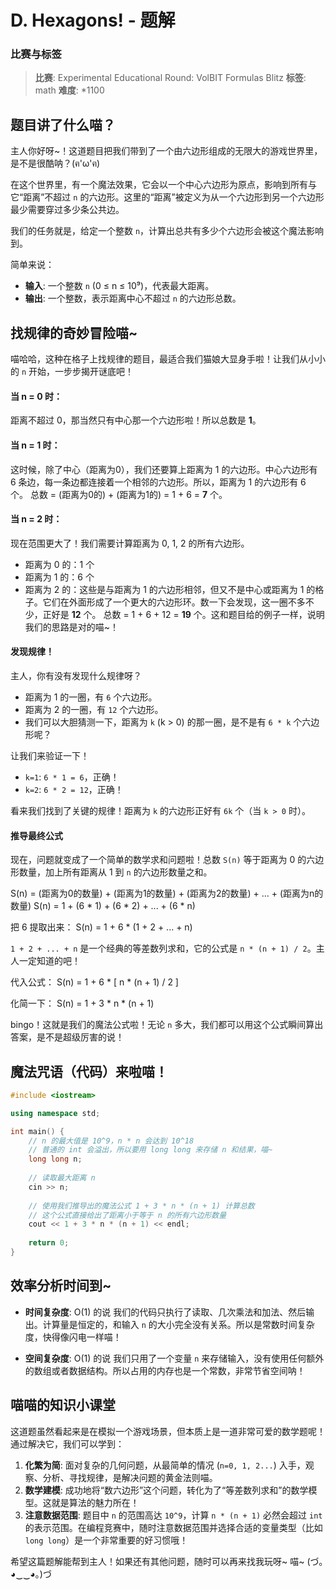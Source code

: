 # D. Hexagons! - 题解

### 比赛与标签
> **比赛**: Experimental Educational Round: VolBIT Formulas Blitz
> **标签**: math
> **难度**: *1100

## 题目讲了什么喵？
主人你好呀~！这道题目把我们带到了一个由六边形组成的无限大的游戏世界里，是不是很酷呐？(ฅ'ω'ฅ)

在这个世界里，有一个魔法效果，它会以一个中心六边形为原点，影响到所有与它“距离”不超过 `n` 的六边形。这里的“距离”被定义为从一个六边形到另一个六边形最少需要穿过多少条公共边。

我们的任务就是，给定一个整数 `n`，计算出总共有多少个六边形会被这个魔法影响到。

简单来说：
- **输入**: 一个整数 `n` (0 ≤ n ≤ 10⁹)，代表最大距离。
- **输出**: 一个整数，表示距离中心不超过 `n` 的六边形总数。

## 找规律的奇妙冒险喵~
喵哈哈，这种在格子上找规律的题目，最适合我们猫娘大显身手啦！让我们从小小的 `n` 开始，一步步揭开谜底吧！

#### 当 n = 0 时：
距离不超过 0，那当然只有中心那一个六边形啦！所以总数是 **1**。

#### 当 n = 1 时：
这时候，除了中心（距离为0），我们还要算上距离为 1 的六边形。中心六边形有 6 条边，每一条边都连接着一个相邻的六边形。所以，距离为 1 的六边形有 6 个。
总数 = (距离为0的) + (距离为1的) = 1 + 6 = **7** 个。



#### 当 n = 2 时：
现在范围更大了！我们需要计算距离为 0, 1, 2 的所有六边形。
- 距离为 0 的：1 个
- 距离为 1 的：6 个
- 距离为 2 的：这些是与距离为 1 的六边形相邻，但又不是中心或距离为 1 的格子。它们在外面形成了一个更大的六边形环。数一下会发现，这一圈不多不少，正好是 **12** 个。
总数 = 1 + 6 + 12 = **19** 个。这和题目给的例子一样，说明我们的思路是对的喵~！



#### 发现规律！
主人，你有没有发现什么规律呀？
- 距离为 1 的一圈，有 `6` 个六边形。
- 距离为 2 的一圈，有 `12` 个六边形。
- 我们可以大胆猜测一下，距离为 `k` (k > 0) 的那一圈，是不是有 `6 * k` 个六边形呢？

让我们来验证一下！
- `k=1`: `6 * 1 = 6`，正确！
- `k=2`: `6 * 2 = 12`，正确！

看来我们找到了关键的规律！距离为 `k` 的六边形正好有 `6k` 个（当 `k > 0` 时）。

#### 推导最终公式
现在，问题就变成了一个简单的数学求和问题啦！总数 `S(n)` 等于距离为 0 的六边形数量，加上所有距离从 1 到 `n` 的六边形数量之和。

S(n) = (距离为0的数量) + (距离为1的数量) + (距离为2的数量) + ... + (距离为n的数量)
S(n) = 1 + (6 * 1) + (6 * 2) + ... + (6 * n)

把 6 提取出来：
S(n) = 1 + 6 * (1 + 2 + ... + n)

`1 + 2 + ... + n` 是一个经典的等差数列求和，它的公式是 `n * (n + 1) / 2`。主人一定知道的吧！

代入公式：
S(n) = 1 + 6 * [ n * (n + 1) / 2 ]

化简一下：
S(n) = 1 + 3 * n * (n + 1)

bingo！这就是我们的魔法公式啦！无论 `n` 多大，我们都可以用这个公式瞬间算出答案，是不是超级厉害的说！

## 魔法咒语（代码）来啦喵！
```cpp
#include <iostream>

using namespace std;

int main() {
    // n 的最大值是 10^9，n * n 会达到 10^18
    // 普通的 int 会溢出，所以要用 long long 来存储 n 和结果，喵~
    long long n;
    
    // 读取最大距离 n
    cin >> n;
    
    // 使用我们推导出的魔法公式 1 + 3 * n * (n + 1) 计算总数
    // 这个公式直接给出了距离小于等于 n 的所有六边形数量
    cout << 1 + 3 * n * (n + 1) << endl;
    
    return 0;
}
```

## 效率分析时间到~
- **时间复杂度**: O(1) 的说
   我们的代码只执行了读取、几次乘法和加法、然后输出。计算量是恒定的，和输入 `n` 的大小完全没有关系。所以是常数时间复杂度，快得像闪电一样喵！

- **空间复杂度**: O(1) 的说
   我们只用了一个变量 `n` 来存储输入，没有使用任何额外的数组或者数据结构。所以占用的内存也是一个常数，非常节省空间呐！

## 喵喵的知识小课堂
这道题虽然看起来是在模拟一个游戏场景，但本质上是一道非常可爱的数学题呢！通过解决它，我们可以学到：

1.  **化繁为简**: 面对复杂的几何问题，从最简单的情况 (`n=0, 1, 2...`) 入手，观察、分析、寻找规律，是解决问题的黄金法则喵。
2.  **数学建模**: 成功地将“数六边形”这个问题，转化为了“等差数列求和”的数学模型。这就是算法的魅力所在！
3.  **注意数据范围**: 题目中 `n` 的范围高达 `10^9`，计算 `n * (n + 1)` 必然会超过 `int` 的表示范围。在编程竞赛中，随时注意数据范围并选择合适的变量类型（比如 `long long`）是一个非常重要的好习惯哦！

希望这篇题解能帮到主人！如果还有其他问题，随时可以再来找我玩呀~ 喵~ (づ｡◕‿‿◕｡)づ
